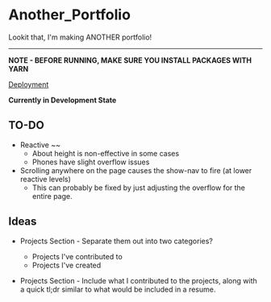 # Another_Portfolio

Lookit that, I'm making ANOTHER portfolio!

---

**NOTE - BEFORE RUNNING, MAKE SURE YOU INSTALL PACKAGES WITH YARN**

[Deployment](https://tender-almeida-f2f859.netlify.com)

**Currently in Development State**

## TO-DO

- Reactive ~~
  - About height is non-effective in some cases
  - Phones have slight overflow issues
- Scrolling anywhere on the page causes the show-nav to fire (at lower reactive levels)
  - This can probably be fixed by just adjusting the overflow for the entire page.

## Ideas

- Projects Section - Separate them out into two categories?

  - Projects I've contributed to
  - Projects I've created

- Projects Section - Include what I contributed to the projects, along with a quick tl;dr similar to what would be included in a resume.
